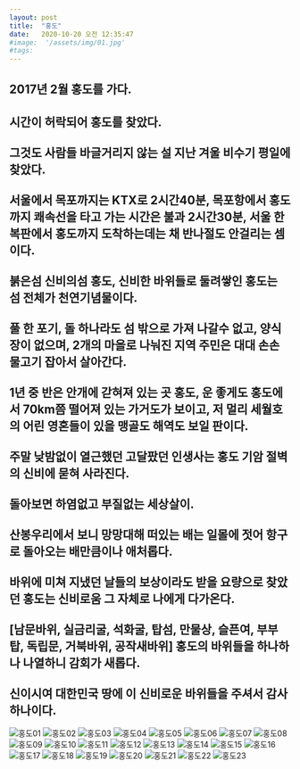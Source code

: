 ```yaml
---
layout: post
title:  "홍도"
date:   2020-10-20 오전 12:35:47
#image:  '/assets/img/01.jpg'
#tags:   
---
```


**2017년 2월 홍도를 가다.**
--
시간이 허락되어 홍도를 찾았다.<br><br>
그것도 사람들 바글거리지 않는 설 지난 겨울 비수기 평일에 찾았다.<br><br>
서울에서 목포까지는 KTX로 2시간40분, 목포항에서 홍도까지 쾌속선을 타고 가는 시간은 불과 2시간30분, 서울 한복판에서 홍도까지 도착하는데는 채 반나절도 안걸리는 셈이다.<br><br>
붉은섬 신비의섬 홍도, 신비한 바위들로 둘려쌓인 홍도는 섬 전체가 천연기념물이다.<br><br>
풀 한 포기, 돌 하나라도 섬 밖으로 가져 나갈수 없고, 양식장이 없으며, 2개의 마을로 나눠진 지역 주민은 대대 손손 물고기 잡아서 살아간다.<br><br>
1년 중 반은 안개에 갇혀져 있는 곳 홍도, 운 좋게도 홍도에서 70km쯤 떨어져 있는 가거도가 보이고, 저 멀리 세월호의 어린 영혼들이 있을 맹골도 해역도 보일 판이다.<br><br>
주말 낮밤없이 열근했던 고달팠던 인생사는 홍도 기암 절벽의 신비에 묻혀 사라진다.<br><br>
돌아보면 하염없고 부질없는 세상살이.<br><br>
산봉우리에서 보니 망망대해 떠있는 배는 일몰에 젓어 항구로 돌아오는 배만큼이나 애처롭다.<br><br>
바위에 미쳐 지냈던 날들의 보상이라도 받을 요량으로 찾았던 홍도는 신비로움 그 자체로 나에게 다가온다.<br><br>
[남문바위, 실금리굴, 석화굴, 탑섬, 만물상, 슬픈여, 부부탑, 독립문, 거북바위, 공작새바위] 홍도의 바위들을 하나하나 나열하니 감회가 새롭다.<br><br>
신이시여 대한민국 땅에 이 신비로운 바위들을 주셔서 감사하나이다.
---
![홍도01](https://mtngirl.kr/assets/img/hongdo/01.jpg)
![홍도02](https://mtngirl.kr/assets/img/hongdo/02.jpg)
![홍도03](https://mtngirl.kr/assets/img/hongdo/03.jpg)
![홍도04](https://mtngirl.kr/assets/img/hongdo/04.jpg)
![홍도05](https://mtngirl.kr/assets/img/hongdo/05.jpg)
![홍도06](https://mtngirl.kr/assets/img/hongdo/06.jpg)
![홍도07](https://mtngirl.kr/assets/img/hongdo/07.jpg)
![홍도08](https://mtngirl.kr/assets/img/hongdo/08.jpg)
![홍도09](https://mtngirl.kr/assets/img/hongdo/09.jpg)
![홍도10](https://mtngirl.kr/assets/img/hongdo/10.jpg)
![홍도11](https://mtngirl.kr/assets/img/hongdo/11.jpg)
![홍도12](https://mtngirl.kr/assets/img/hongdo/12.jpg)
![홍도13](https://mtngirl.kr/assets/img/hongdo/13.jpg)
![홍도14](https://mtngirl.kr/assets/img/hongdo/14.jpg)
![홍도15](https://mtngirl.kr/assets/img/hongdo/15.jpg)
![홍도16](https://mtngirl.kr/assets/img/hongdo/16.jpg)
![홍도17](https://mtngirl.kr/assets/img/hongdo/17.jpg)
![홍도18](https://mtngirl.kr/assets/img/hongdo/18.jpg)
![홍도19](https://mtngirl.kr/assets/img/hongdo/19.jpg)
![홍도20](https://mtngirl.kr/assets/img/hongdo/20.jpg)
![홍도21](https://mtngirl.kr/assets/img/hongdo/21.jpg)
![홍도22](https://mtngirl.kr/assets/img/hongdo/22.jpg)
![홍도23](https://mtngirl.kr/assets/img/hongdo/23.jpg)
